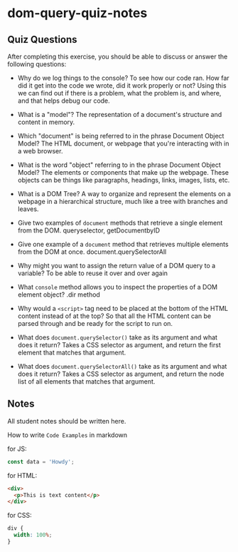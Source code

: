# dom-query-quiz-notes

## Quiz Questions

After completing this exercise, you should be able to discuss or answer the following questions:

- Why do we log things to the console?
  To see how our code ran. How far did it get into the code we wrote, did it work properly or not? Using this we can find out if there is a problem, what the problem is, and where, and that helps debug our code.

- What is a "model"?
  The representation of a document's structure and content in memory.

- Which "document" is being referred to in the phrase Document Object Model?
  The HTML document, or webpage that you're interacting with in a web browser.

- What is the word "object" referring to in the phrase Document Object Model?
  The elements or components that make up the webpage. These objects can be things like paragraphs, headings, links, images, lists, etc.

- What is a DOM Tree?
  A way to organize and represent the elements on a webpage in a hierarchical structure, much like a tree with branches and leaves.

- Give two examples of `document` methods that retrieve a single element from the DOM.
  queryselector, getDocumentbyID
- Give one example of a `document` method that retrieves multiple elements from the DOM at once.
  document.querySelectorAll
- Why might you want to assign the return value of a DOM query to a variable?
  To be able to reuse it over and over again

- What `console` method allows you to inspect the properties of a DOM element object?
  .dir method

- Why would a `<script>` tag need to be placed at the bottom of the HTML content instead of at the top?
  So that all the HTML content can be parsed through and be ready for the script to run on.

- What does `document.querySelector()` take as its argument and what does it return?
  Takes a CSS selector as argument, and return the first element that matches that argument.

- What does `document.querySelectorAll()` take as its argument and what does it return?
  Takes a CSS selector as argument, and return the node list of all elements that matches that argument.

## Notes

All student notes should be written here.

How to write `Code Examples` in markdown

for JS:

```javascript
const data = 'Howdy';
```

for HTML:

```html
<div>
  <p>This is text content</p>
</div>
```

for CSS:

```css
div {
  width: 100%;
}
```
